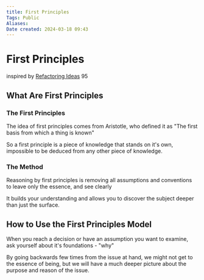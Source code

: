```yaml
---
title: First Principles
Tags: Public
Aliases:
Date created: 2024-03-18 09:43
---
```


# First Principles
inspired by [Refactoring Ideas](https://refactoring.fm/about) 95

## What Are First Principles

### The First Principles
The idea of first principles comes from Aristotle, who defined it as
"The first basis from which a thing is known"

So a first principle is a piece of knowledge that stands on it's own, impossible to be deduced from any other piece of knowledge.

### The Method
Reasoning by first principles is removing all assumptions and conventions to leave only the essence, and see clearly

It builds your understanding and allows you to discover the subject deeper than just the surface.

## How to Use the First Principles Model

When you reach a decision or have an assumption you want to examine, ask yourself about it's foundations - "why"

By going backwards few times from the issue at hand, we might not get to the essence of being, but we will have a much deeper picture about the purpose and reason of the issue.